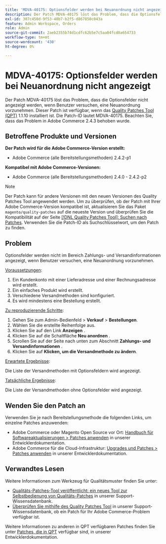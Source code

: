 ```yaml
---
title: 'MDVA-40175: Optionsfelder werden bei Neuanordnung nicht angezeigt'
description: Der Patch MDVA-40175 löst das Problem, dass die Optionsfelder nicht angezeigt werden, wenn Benutzer versuchen, eine Neuanordnung vorzunehmen. Dieser Patch ist verfügbar, wenn das [Quality Patches Tool (QPT)](/help/announcements/adobe-commerce-announcements/magento-quality-patches-released-new-tool-to-self-serve-quality-patches.md) 1.1.10 installiert ist. Die Patch-ID lautet MDVA-40175. Beachten Sie, dass das Problem in Adobe Commerce 2.4.3 behoben wurde.
exl-id: 307c450d-9f53-40b7-b2f5-d867850c043a
feature: Admin Workspace, Orders
role: Admin
source-git-commit: 2aeb2355b74d1cdfc62b5e7c5aa04fcd0a654733
workflow-type: tm+mt
source-wordcount: '430'
ht-degree: 0%

---
```


# MDVA-40175: Optionsfelder werden bei Neuanordnung nicht angezeigt

Der Patch MDVA-40175 löst das Problem, dass die Optionsfelder nicht angezeigt werden, wenn Benutzer versuchen, eine Neuanordnung vorzunehmen. Dieser Patch ist verfügbar, wenn das [Quality Patches Tool (QPT)](/help/announcements/adobe-commerce-announcements/magento-quality-patches-released-new-tool-to-self-serve-quality-patches.md) 1.1.10 installiert ist. Die Patch-ID lautet MDVA-40175. Beachten Sie, dass das Problem in Adobe Commerce 2.4.3 behoben wurde.

## Betroffene Produkte und Versionen

**Der Patch wird für die Adobe Commerce-Version erstellt:**

* Adobe Commerce (alle Bereitstellungsmethoden) 2.4.2-p1

**Kompatibel mit Adobe Commerce-Versionen:**

* Adobe Commerce (alle Bereitstellungsmethoden) 2.4.0 - 2.4.2-p2

>[!NOTE]
>
>Der Patch kann für andere Versionen mit den neuen Versionen des Quality Patches Tool angewendet werden. Um zu überprüfen, ob der Patch mit Ihrer Adobe Commerce-Version kompatibel ist, aktualisieren Sie das Paket `magento/quality-patches` auf die neueste Version und überprüfen Sie die Kompatibilität auf der Seite [[!DNL Quality Patches Tool]: Suchen nach Patches](https://experienceleague.adobe.com/tools/commerce-quality-patches/index.html). Verwenden Sie die Patch-ID als Suchschlüsselwort, um den Patch zu finden.

## Problem

Optionsfelder werden nicht im Bereich Zahlungs- und Versandinformationen angezeigt, wenn Benutzer versuchen, eine Neuanordnung vorzunehmen.

<u>Voraussetzungen</u>:

1. Ein Kundenkonto mit einer Lieferadresse und einer Rechnungsadresse wird erstellt.
1. Ein einfaches Produkt wird erstellt.
1. Verschiedene Versandmethoden sind konfiguriert.
1. Es wird mindestens eine Bestellung erstellt.

<u>Zu reproduzierende Schritte</u>:

1. Gehen Sie zum Admin-Bedienfeld > **Verkauf** > **Bestellungen**.
1. Wählen Sie die erstellte Reihenfolge aus.
1. Klicken Sie auf den Link **Anzeigen** .
1. Klicken Sie auf die Schaltfläche **Neu anordnen** .
1. Scrollen Sie auf der Seite nach unten zum Abschnitt **Zahlungs- und Versandinformationen** .
1. Klicken Sie auf **Klicken, um die Versandmethode zu ändern**.

<u>Erwartete Ergebnisse</u>:

Die Liste der Versandmethoden mit Optionsfeldern wird angezeigt.

<u>Tatsächliche Ergebnisse</u>:

Die Liste der Versandmethoden ohne Optionsfelder wird angezeigt.

## Wenden Sie den Patch an

Verwenden Sie je nach Bereitstellungsmethode die folgenden Links, um einzelne Patches anzuwenden:

* Adobe Commerce oder Magento Open Source vor Ort: [Handbuch für Softwareaktualisierungen > Patches anwenden](https://experienceleague.adobe.com/en/docs/commerce-operations/tools/quality-patches-tool/usage) in unserer Entwicklerdokumentation.
* Adobe Commerce für die Cloud-Infrastruktur: [Upgrades und Patches > Patches anwenden](https://experienceleague.adobe.com/en/docs/commerce-cloud-service/user-guide/develop/upgrade/apply-patches) in unserer Entwicklerdokumentation.

## Verwandtes Lesen

Weitere Informationen zum Werkzeug für Qualitätsmuster finden Sie unter:

* [Qualitäts-Patches-Tool veröffentlicht: ein neues Tool zur Selbstbedienung von Qualitäts-Patches](/help/announcements/adobe-commerce-announcements/magento-quality-patches-released-new-tool-to-self-serve-quality-patches.md) in unserer Support-Wissensdatenbank.
* [Überprüfen Sie mithilfe des Quality Patches Tool](/help/support-tools/patches-available-in-qpt-tool/check-patch-for-magento-issue-with-magento-quality-patches.md) in unserer Support-Wissensdatenbank, ob ein Patch für Ihr Adobe Commerce-Problem verfügbar ist.

Weitere Informationen zu anderen in QPT verfügbaren Patches finden Sie unter [Patches, die in QPT](https://experienceleague.adobe.com/tools/commerce-quality-patches/index.html) verfügbar sind, in unserer Entwicklerdokumentation.
